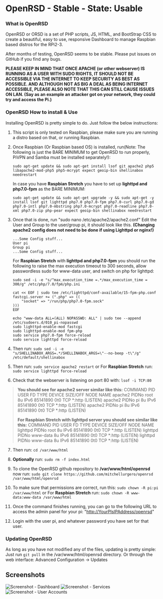 # OpenRSD - Stable - State: Usable

### What is OpenRSD

OpenRSD or ORSD is a set of PHP scripts, JS, HTML, and BootStrap CSS to create a beautiful, easy to use, responsive Dashboard to manage Raspbian based distros for the RPi2-3.

After months of testing, OpenRSD seems to be stable. Please put issues on GitHub if you find any bugs. 

**PLEASE KEEP IN MIND THAT ONCE APACHE (or other webserver) IS RUNNING AS A USER WITH SUDO RIGHTS, IT SHOULD NOT BE ACCESSIBLE VIA THE INTERNET TO KEEP SECURITY AS BEST AS POSSIBLE. AND ALTHOUGH NOT AS BIG A DEAL AS BEING INTERNET ACCESSIBLE, PLEASE ALSO NOTE THAT THIS CAN STILL CAUSE ISSUES ON LAN. (Say as an example an attacker got on your network, they could try and access the Pi.)**

### OpenRSD How to install & Use

Installing OpenRSD is pretty simple to do. Just follow the below instructions:

1.  This script is only tested on Raspbian, please make sure you are running a distro based on that, or running Raspbian.
2.  Once Raspbian (Or Raspbian based OS) is installed, run(Note: The following is just the BARE MINIMUM to get OpenRSD to run properly, PiVPN and Samba must be installed separately!):
    ```
    sudo apt-get update && sudo apt-get install lsof git apache2 php5 libapache2-mod-php5 php5-mcrypt expect geoip-bin shellinabox needrestart
    ```

    In case you have **Raspbian Stretch** you have to set up **lighttpd and php7.0-fpm** as the BARE MINIMUM:
    ```
    sudo apt-get update && sudo apt-get upgrade -y && sudo apt-get -y install lsof git lighttpd php7.0 php7.0-fpm php7.0-curl php7.0-gd php7.0-intl php7.0-mbstring php7.0-mcrypt php7.0-readline php7.0-xml php7.0-zip php-pear expect geoip-bin shellinabox needrestart
    ```

3.  Once that is done, run "sudo nano /etc/apache2/apache2.conf" Edit the User and Group to the user/group pi, it should look like this. **(Changing apache2 config does not need to be done if using Lighttpd or nginx!)**

        ...Some Config stuff...
        User pi
        Group pi
        ...Some Config stuff...

    For **Raspbian Stretch** with **lighttpd and php7.0-fpm** you should run the following to raise the max execution timeout to 300 seconds, allow passwordless sudo for www-data user, and switch on php for lighttpd:

        sudo sed -i -e "s/^max_execution_time =.*/max_execution_time = 300/g" /etc/php/7.0/fpm/php.ini

        cat << EOF | sudo tee /etc/lighttpd/conf-available/15-fpm-php.conf
        fastcgi.server += (".php" => ((
            "socket" => "/run/php/php7.0-fpm.sock"
        )))
        EOF

        echo "www-data ALL=(ALL) NOPASSWD: ALL" | sudo tee --append /etc/sudoers.d/010_pi-nopasswd
        sudo lighttpd-enable-mod fastcgi
        sudo lighttpd-enable-mod fpm-php
        sudo service php7.0-fpm force-reload
        sudo service lighttpd force-reload

4.  Then run: `sudo sed -i -e "s/SHELLINABOX_ARGS=.*/SHELLINABOX_ARGS=\"--no-beep -t\"/g" /etc/default/shellinabox`
5.  Then run: `sudo service apache2 restart` or 
    For **Raspbian Stretch** run: `sudo service lighttpd force-reload`

6.  Check that the webserver is listening on port 80 with:
`lsof -i TCP:80`
> **You should see for apache2 server similar like this:**
>COMMAND   PID     USER   FD   TYPE   DEVICE SIZE/OFF NODE NAME
>apache2  PIDNo     root    8u  IPv6 85141890      0t0  TCP \*:http (LISTEN)
>apache2  PIDNo pi    8u  IPv6 85141890      0t0  TCP \*:http (LISTEN)
>apache2 PIDNo pi    8u  IPv6 85141890      0t0  TCP \*:http (LISTEN)
>
> **For Raspbian Stretch with lighttpd server you should see similar like this:**
>COMMAND   PID     USER   FD   TYPE   DEVICE SIZE/OFF NODE NAME
>lighttpd  PIDNo     root    8u  IPv6 85141890      0t0  TCP \*:http (LISTEN)
>lighttpd  PIDNo www-data    8u  IPv6 85141890      0t0  TCP \*:http (LISTEN)
>lighttpd PIDNo www-data    8u  IPv6 85141890      0t0  TCP \*:http (LISTEN)
>
7.  Then run: `cd /var/www/html`
8.  **Optionally** run: `sudo rm -f index.html`
9.  To clone the OpenRSD github repository to **/var/www/html/openrsd** now run:
`sudo git clone https://github.com/mitchellurgero/openrsd /var/www/html/openrsd`
    
10. To make sure that permissions are correct, run this: `sudo chown -R pi:pi /var/www/html` or
    For **Raspbian Stretch** run: `sudo chown -R www-data:www-data /var/www/html`
    
11.  Once the command finishes running, you can go to the following URL to access the admin panel for your pi: "[http://YourPIsIPAddress/openrsd](http://YourPIsIPAddress/openrsd)"
12.  Login with the user pi, and whatever password you have set for that user.

### Updating OpenRSD

As long as you have not modified any of the files, updating is pretty simple: Just run `git pull` in the /var/www/html/openrsd directory. Or through the web interface: Advanced Configuration -> Updates

## Screenshots

![Screenshot - Dashboard](img/screen1.PNG)
![Screenshot - Services](img/screen2.PNG)
![Screenshot - User Accounts](img/screen3.PNG)
